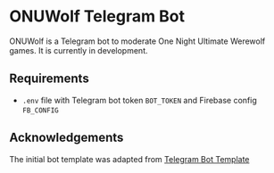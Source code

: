 # ONUWolf Telegram Bot
ONUWolf is a Telegram bot to moderate One Night Ultimate Werewolf games. It is currently in development.

## Requirements
- `.env` file with Telegram bot token `BOT_TOKEN` and Firebase config `FB_CONFIG`


## Acknowledgements
The initial bot template was adapted from [Telegram Bot Template](https://github.com/bot-base/telegram-bot-template)
